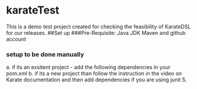 # karateTest
This is a demo test project created for checking the feasibility of KarateDSL for our releases.
##Set up
###Pre-Requisite:
 Java JDK 
 Maven
 and github account
 
 ### setup to be done manually
 a. if its an exsitent project - add the following dependencies in your pom.xml
 b. if its a new project than follow the instruction in the video on Karate documentation and then add dependencies if you are using junit 5.
 
